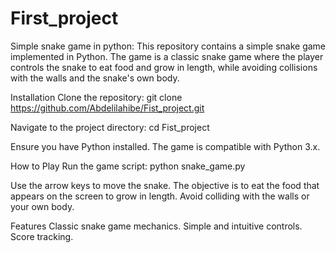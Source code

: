 # First_project
Simple snake game in python:
This repository contains a simple snake game implemented in Python. The game is a classic snake game where the player controls the snake to eat food and grow in length, while avoiding collisions with the walls and the snake's own body.


Installation
Clone the repository:
git clone https://github.com/Abdelilahibe/Fist_project.git

Navigate to the project directory:
cd Fist_project

Ensure you have Python installed. The game is compatible with Python 3.x.

How to Play
Run the game script:
python snake_game.py

Use the arrow keys to move the snake.
The objective is to eat the food that appears on the screen to grow in length.
Avoid colliding with the walls or your own body.

Features
Classic snake game mechanics.
Simple and intuitive controls.
Score tracking.


